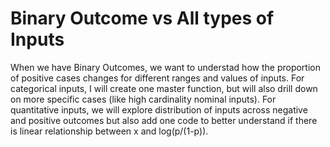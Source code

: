 # Binary Outcome vs All types of Inputs
When we have Binary Outcomes, we want to understad how the proportion of positive cases changes for different ranges and values of inputs. For categorical inputs, I will create one master function, but will also drill down on more specific cases (like high cardinality nominal inputs). For quantitative inputs, we will explore distribution of inputs across negative and positive outcomes but also add one code to better understand if there is linear relationship between x and log(p/(1-p)).  
